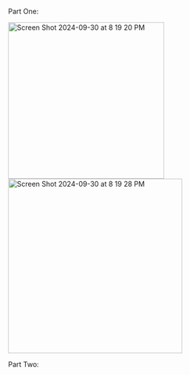 Part One:


<img width="319" alt="Screen Shot 2024-09-30 at 8 19 20 PM" src="https://github.com/user-attachments/assets/20fe92cc-4cdc-438b-8173-a7c0ca9ea3df">
<img width="356" alt="Screen Shot 2024-09-30 at 8 19 28 PM" src="https://github.com/user-attachments/assets/d99b4768-ee72-4af0-a046-b2d4c4c14c99">





Part Two:



